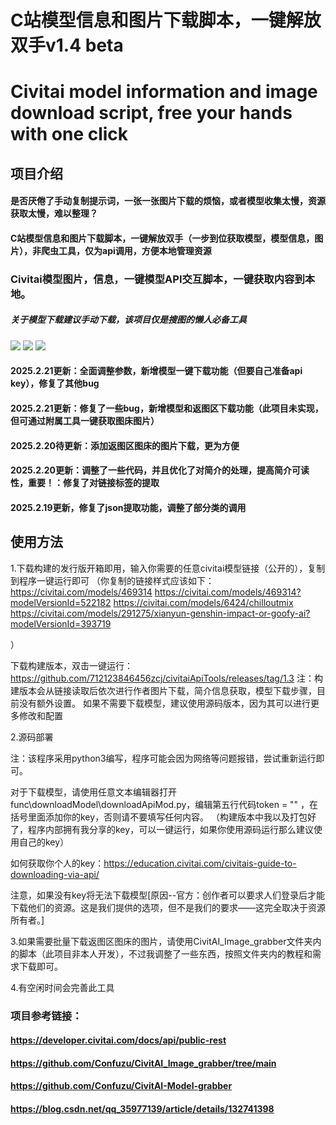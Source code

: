 # C站模型信息和图片下载脚本，一键解放双手v1.4 beta
# Civitai model information and image download script, free your hands with one click


## 项目介绍

#### 是否厌倦了手动复制提示词，一张一张图片下载的烦恼，或者模型收集太慢，资源获取太慢，难以整理？
#### C站模型信息和图片下载脚本，一键解放双手（一步到位获取模型，模型信息，图片），非爬虫工具，仅为api调用，方便本地管理资源

### Civitai模型图片，信息，一键模型API交互脚本，一键获取内容到本地。

##### 关于模型下载建议手动下载，该项目仅是搜图的懒人必备工具
![](https://i.postimg.cc/mr3z9p9Z/62c6542b6f3dbeb00589fd53344ad95b.png)
![](https://i.postimg.cc/pTy0R3vk/20250221-093559.png)
![](https://i.postimg.cc/7hJq3bR1/20250219-201759.png)

#### 2025.2.21更新：全面调整参数，新增模型一键下载功能（但要自己准备api key），修复了其他bug
#### 2025.2.21更新：修复了一些bug，新增模型和返图区下载功能（此项目未实现，但可通过附属工具一键获取图床图片）
#### 2025.2.20待更新：添加返图区图床的图片下载，更为方便
#### 2025.2.20更新：调整了一些代码，并且优化了对简介的处理，提高简介可读性，重要！：修复了对链接标签的提取
#### 2025.2.19更新，修复了json提取功能，调整了部分类的调用

## 使用方法
1.下载构建的发行版开箱即用，输入你需要的任意civitai模型链接（公开的），复制到程序一键运行即可
（你复制的链接样式应该如下：
https://civitai.com/models/469314
https://civitai.com/models/469314?modelVersionId=522182
https://civitai.com/models/6424/chilloutmix
https://civitai.com/models/291275/xianyun-genshin-impact-or-goofy-ai?modelVersionId=393719

）

下载构建版本，双击一键运行：https://github.com/712123846456zcj/civitaiApiTools/releases/tag/1.3
注：构建版本会从链接读取后依次进行作者图片下载，简介信息获取，模型下载步骤，目前没有额外设置。
如果不需要下载模型，建议使用源码版本，因为其可以进行更多修改和配置

2.源码部署

注：该程序采用python3编写，程序可能会因为网络等问题报错，尝试重新运行即可。


对于下载模型，请使用任意文本编辑器打开func\downloadModel\downloadApiMod.py，编辑第五行代码token = "" ，在括号里面添加你的key，否则请不要填写任何内容。
（构建版本中我以及打包好了，程序内部拥有我分享的key，可以一键运行，如果你使用源码运行那么建议使用自己的key）

如何获取你个人的key：https://education.civitai.com/civitais-guide-to-downloading-via-api/

注意，如果没有key将无法下载模型[原因--官方：创作者可以要求人们登录后才能下载他们的资源。这是我们提供的选项，但不是我们的要求——这完全取决于资源所有者。]

3.如果需要批量下载返图区图床的图片，请使用CivitAI_Image_grabber文件夹内的脚本（此项目非本人开发），不过我调整了一些东西，按照文件夹内的教程和需求下载即可。

4.有空闲时间会完善此工具

### 项目参考链接：
#### https://developer.civitai.com/docs/api/public-rest
#### https://github.com/Confuzu/CivitAI_Image_grabber/tree/main
#### https://github.com/Confuzu/CivitAI-Model-grabber
#### https://blog.csdn.net/qq_35977139/article/details/132741398
